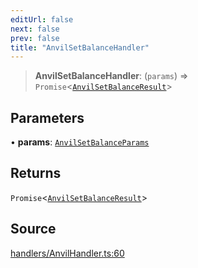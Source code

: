 ```yaml
---
editUrl: false
next: false
prev: false
title: "AnvilSetBalanceHandler"
---
```


> **AnvilSetBalanceHandler**: (`params`) => `Promise`\<[`AnvilSetBalanceResult`](/reference/tevm/actions-types/type-aliases/anvilsetbalanceresult/)\>

## Parameters

• **params**: [`AnvilSetBalanceParams`](/reference/tevm/actions-types/type-aliases/anvilsetbalanceparams/)

## Returns

`Promise`\<[`AnvilSetBalanceResult`](/reference/tevm/actions-types/type-aliases/anvilsetbalanceresult/)\>

## Source

[handlers/AnvilHandler.ts:60](https://github.com/evmts/tevm-monorepo/blob/main/packages/actions-types/src/handlers/AnvilHandler.ts#L60)
